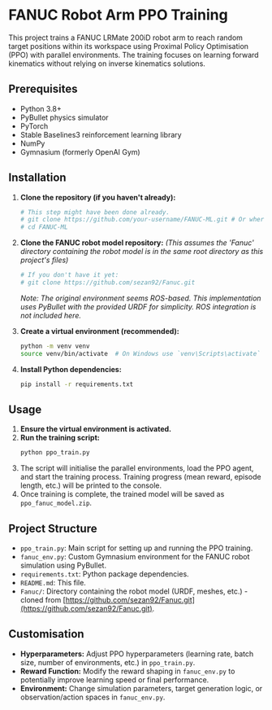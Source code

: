 # FANUC Robot Arm PPO Training

This project trains a FANUC LRMate 200iD robot arm to reach random target positions within its workspace using Proximal Policy Optimisation (PPO) with parallel environments. The training focuses on learning forward kinematics without relying on inverse kinematics solutions.

## Prerequisites

*   Python 3.8+
*   PyBullet physics simulator
*   PyTorch
*   Stable Baselines3 reinforcement learning library
*   NumPy
*   Gymnasium (formerly OpenAI Gym)

## Installation

1.  **Clone the repository (if you haven't already):**
    ```bash
    # This step might have been done already.
    # git clone https://github.com/your-username/FANUC-ML.git # Or wherever this code resides
    # cd FANUC-ML
    ```

2.  **Clone the FANUC robot model repository:**
    *(This assumes the 'Fanuc' directory containing the robot model is in the same root directory as this project's files)*
    ```bash
    # If you don't have it yet:
    # git clone https://github.com/sezan92/Fanuc.git
    ```
    *Note: The original environment seems ROS-based. This implementation uses PyBullet with the provided URDF for simplicity. ROS integration is not included here.*

3.  **Create a virtual environment (recommended):**
    ```bash
    python -m venv venv
    source venv/bin/activate  # On Windows use `venv\Scripts\activate`
    ```

4.  **Install Python dependencies:**
    ```bash
    pip install -r requirements.txt
    ```

## Usage

1.  **Ensure the virtual environment is activated.**
2.  **Run the training script:**
    ```bash
    python ppo_train.py
    ```
3.  The script will initialise the parallel environments, load the PPO agent, and start the training process. Training progress (mean reward, episode length, etc.) will be printed to the console.
4.  Once training is complete, the trained model will be saved as `ppo_fanuc_model.zip`.

## Project Structure

*   `ppo_train.py`: Main script for setting up and running the PPO training.
*   `fanuc_env.py`: Custom Gymnasium environment for the FANUC robot simulation using PyBullet.
*   `requirements.txt`: Python package dependencies.
*   `README.md`: This file.
*   `Fanuc/`: Directory containing the robot model (URDF, meshes, etc.) - cloned from [https://github.com/sezan92/Fanuc.git](https://github.com/sezan92/Fanuc.git).

## Customisation

*   **Hyperparameters:** Adjust PPO hyperparameters (learning rate, batch size, number of environments, etc.) in `ppo_train.py`.
*   **Reward Function:** Modify the reward shaping in `fanuc_env.py` to potentially improve learning speed or final performance.
*   **Environment:** Change simulation parameters, target generation logic, or observation/action spaces in `fanuc_env.py`. 